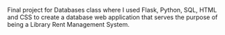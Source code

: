 Final project for Databases class where I used Flask, Python, SQL, HTML and CSS to create a database web application that serves the purpose of being a Library Rent Management System.
